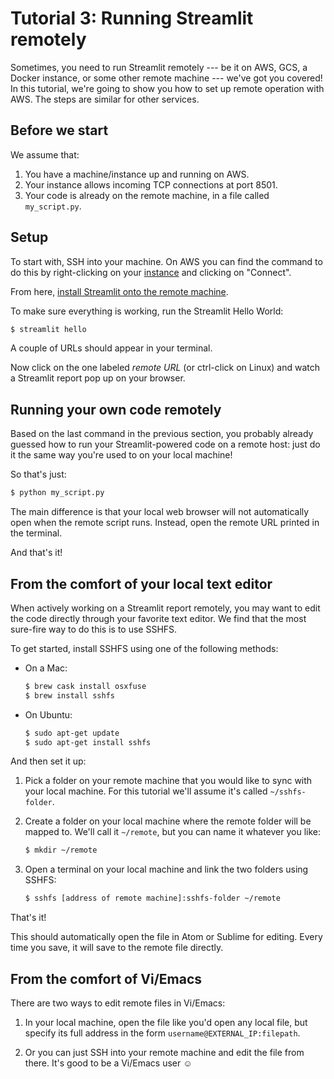 # Tutorial 3: Running Streamlit remotely

Sometimes, you need to run Streamlit remotely --- be it on AWS, GCS, a Docker
instance, or some other remote machine --- we've got you covered! In this
tutorial, we're going to show you how to set up remote operation with AWS. The
steps are similar for other services.

## Before we start

We assume that:

1. You have a machine/instance up and running on AWS.
2. Your instance allows incoming TCP connections at port 8501.
3. Your code is already on the remote machine, in a file called `my_script.py`.

## Setup

To start with, SSH into your machine. On AWS you can find the command to do
this by right-clicking on your
[instance](https://us-west-2.console.aws.amazon.com/ec2/v2/home?region=us-west-2#Instances:sort=instanceId)
and clicking on "Connect".

From here, [install Streamlit onto the remote machine](/getting_started).

To make sure everything is working, run the Streamlit Hello World:

```bash
$ streamlit hello
```

A couple of URLs should appear in your terminal.

Now click on the one labeled _remote URL_ (or ctrl-click on Linux) and watch a
Streamlit report pop up on your browser.


## Running your own code remotely

Based on the last command in the previous section, you probably already guessed
how to run your Streamlit-powered code on a remote host: just do it the same
way you're used to on your local machine!

So that's just:

```bash
$ python my_script.py
```

The main difference is that your local web browser will not automatically open
when the remote script runs. Instead, open the remote URL printed in the
terminal.

And that's it!


## From the comfort of your local text editor

When actively working on a Streamlit report remotely, you may want to
edit the code directly through your favorite text editor.
We find that the most sure-fire way to do this is to use SSHFS.

To get started, install SSHFS using one of the following methods:

* On a Mac:
  ```bash
  $ brew cask install osxfuse
  $ brew install sshfs
  ```

* On Ubuntu:
  ```bash
  $ sudo apt-get update
  $ sudo apt-get install sshfs
  ```

And then set it up:

1. Pick a folder on your remote machine that you would like to sync with your
   local machine. For this tutorial we'll assume it's called `~/sshfs-folder`.

2. Create a folder on your local machine where the remote folder will be mapped
   to. We'll call it `~/remote`, but you can name it whatever you like:

   ```bash
   $ mkdir ~/remote
   ```

3. Open a terminal on your local machine and link the two folders using SSHFS:

   ```bash
   $ sshfs [address of remote machine]:sshfs-folder ~/remote
   ```

That's it!

This should automatically open the file in Atom or Sublime for editing. Every
time you save, it will save to the remote file directly.


## From the comfort of Vi/Emacs

There are two ways to edit remote files in Vi/Emacs:

1. In your local machine, open the file like you'd open any local file, but
   specify its full address in the form `username@EXTERNAL_IP:filepath`.

2. Or you can just SSH into your remote machine and edit the file from there.
   It's good to be a Vi/Emacs user ☺
